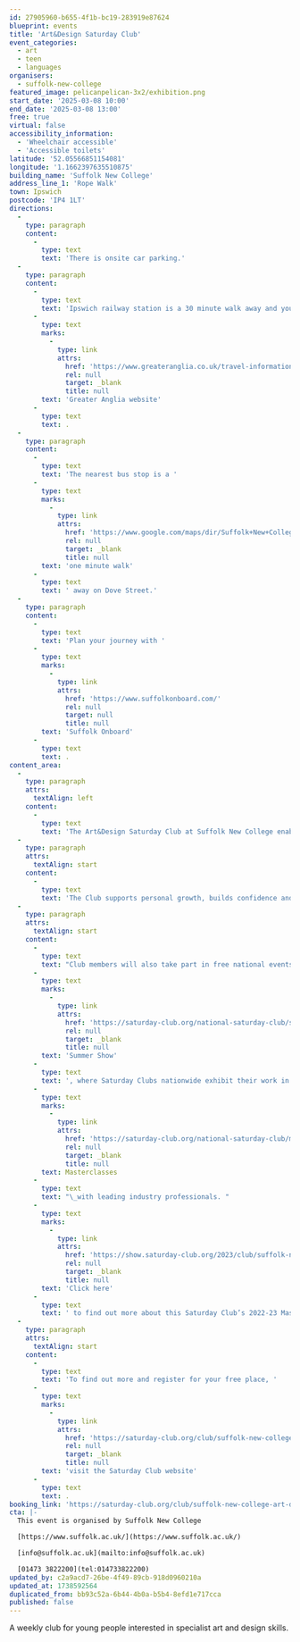 ```yaml
---
id: 27905960-b655-4f1b-bc19-283919e87624
blueprint: events
title: 'Art&Design Saturday Club'
event_categories:
  - art
  - teen
  - languages
organisers:
  - suffolk-new-college
featured_image: pelicanpelican-3x2/exhibition.png
start_date: '2025-03-08 10:00'
end_date: '2025-03-08 13:00'
free: true
virtual: false
accessibility_information:
  - 'Wheelchair accessible'
  - 'Accessible toilets'
latitude: '52.05566851154081'
longitude: '1.1662397635510875'
building_name: 'Suffolk New College'
address_line_1: 'Rope Walk'
town: Ipswich
postcode: 'IP4 1LT'
directions:
  -
    type: paragraph
    content:
      -
        type: text
        text: 'There is onsite car parking.'
  -
    type: paragraph
    content:
      -
        type: text
        text: 'Ipswich railway station is a 30 minute walk away and you can find up to date train times on the '
      -
        type: text
        marks:
          -
            type: link
            attrs:
              href: 'https://www.greateranglia.co.uk/travel-information/station-information/ips'
              rel: null
              target: _blank
              title: null
        text: 'Greater Anglia website'
      -
        type: text
        text: .
  -
    type: paragraph
    content:
      -
        type: text
        text: 'The nearest bus stop is a '
      -
        type: text
        marks:
          -
            type: link
            attrs:
              href: 'https://www.google.com/maps/dir/Suffolk+New+College,+Waterfront+Building,+Rope+Walk,+Ipswich/Dove+Street,+Ipswich+IP4+2LS/@52.056116,1.1632617,17z/data=!4m14!4m13!1m5!1m1!1s0x47d99f81073e5c7f:0x4cf45ab41ce85c76!2m2!1d1.1661593!2d52.05553!1m5!1m1!1s0x47d99f81b84bd029:0xf15afb01fd2733f8!2m2!1d1.165675!2d52.056702!3e2?entry=ttu&g_ep=EgoyMDI1MDEyOS4xIKXMDSoASAFQAw%3D%3D'
              rel: null
              target: _blank
              title: null
        text: 'one minute walk'
      -
        type: text
        text: ' away on Dove Street.'
  -
    type: paragraph
    content:
      -
        type: text
        text: 'Plan your journey with '
      -
        type: text
        marks:
          -
            type: link
            attrs:
              href: 'https://www.suffolkonboard.com/'
              rel: null
              target: null
              title: null
        text: 'Suffolk Onboard'
      -
        type: text
        text: .
content_area:
  -
    type: paragraph
    attrs:
      textAlign: left
    content:
      -
        type: text
        text: 'The Art&Design Saturday Club at Suffolk New College enables students to explore a range of specialist art and design techniques including: drawing, painting, mixed media, printmaking, textiles, animation and photography.'
  -
    type: paragraph
    attrs:
      textAlign: start
    content:
      -
        type: text
        text: 'The Club supports personal growth, builds confidence and encourages creative risk taking. It also traditionally works with local creative groups, helping members to network and engage in exciting and innovative projects.'
  -
    type: paragraph
    attrs:
      textAlign: start
    content:
      -
        type: text
        text: "Club members will also take part in free national events including\_the\_"
      -
        type: text
        marks:
          -
            type: link
            attrs:
              href: 'https://saturday-club.org/national-saturday-club/summer-show/'
              rel: null
              target: _blank
              title: null
        text: 'Summer Show'
      -
        type: text
        text: ', where Saturday Clubs nationwide exhibit their work in a public exhibition, and '
      -
        type: text
        marks:
          -
            type: link
            attrs:
              href: 'https://saturday-club.org/national-saturday-club/masterclasses/'
              rel: null
              target: _blank
              title: null
        text: Masterclasses
      -
        type: text
        text: "\_with leading industry professionals. "
      -
        type: text
        marks:
          -
            type: link
            attrs:
              href: 'https://show.saturday-club.org/2023/club/suffolk-new-college'
              rel: null
              target: _blank
              title: null
        text: 'Click here'
      -
        type: text
        text: ' to find out more about this Saturday Club’s 2022-23 Masterclass with Polly Dunbar.'
  -
    type: paragraph
    attrs:
      textAlign: start
    content:
      -
        type: text
        text: 'To find out more and register for your free place, '
      -
        type: text
        marks:
          -
            type: link
            attrs:
              href: 'https://saturday-club.org/club/suffolk-new-college-art-design/'
              rel: null
              target: _blank
              title: null
        text: 'visit the Saturday Club website'
      -
        type: text
        text: .
booking_link: 'https://saturday-club.org/club/suffolk-new-college-art-design/'
cta: |-
  This event is organised by Suffolk New College

  [https://www.suffolk.ac.uk/](https://www.suffolk.ac.uk/)

  [info@suffolk.ac.uk](mailto:info@suffolk.ac.uk)

  [01473 3822200](tel:014733822200)
updated_by: c2a9acd7-26be-4f49-89cb-918d0960210a
updated_at: 1738592564
duplicated_from: bb93c52a-6b44-4b0a-b5b4-8efd1e717cca
published: false
---
```

A weekly club for young people interested in specialist art and design skills.
